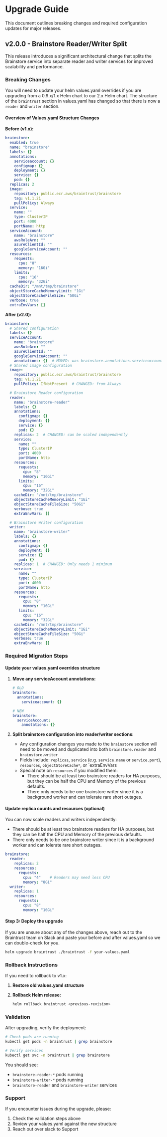 # Upgrade Guide

This document outlines breaking changes and required configuration updates for major releases.

## v2.0.0 - Brainstore Reader/Writer Split

This release introduces a significant architectural change that splits the Brainstore service into separate reader and writer services for improved scalability and performance.

### Breaking Changes

You will need to update your helm values.yaml overrides if you are upgrading from a 0.9.x/1.x Helm chart to our 2.x Helm chart. The structure of the `braintrust` section in values.yaml has changed so that there is now a `reader` and `writer` section.

#### Overview of Values.yaml Structure Changes

**Before (v1.x):**

```yaml
brainstore:
  enabled: true
  name: "brainstore"
  labels: {}
  annotations:
    serviceaccount: {}
    configmap: {}
    deployment: {}
    service: {}
    pod: {}
  replicas: 2
  image:
    repository: public.ecr.aws/braintrust/brainstore
    tag: v1.1.21
    pullPolicy: Always
  service:
    name: ""
    type: ClusterIP
    port: 4000
    portName: http
  serviceAccount:
    name: "brainstore"
    awsRoleArn: ""
    azureClientId: ""
    googleServiceAccount: ""
  resources:
    requests:
      cpu: "8"
      memory: "16Gi"
    limits:
      cpu: "16"
      memory: "32Gi"
  cacheDir: "/mnt/tmp/brainstore"
  objectStoreCacheMemoryLimit: "1Gi"
  objectStoreCacheFileSize: "50Gi"
  verbose: true
  extraEnvVars: []
```

**After (v2.0):**

```yaml
brainstore:
  # Shared configuration
  labels: {}
  serviceAccount:
    name: "brainstore"
    awsRoleArn: ""
    azureClientId: ""
    googleServiceAccount: ""
    annotations: {}  # MOVED: was brainstore.annotations.serviceaccount
  # Shared image configuration
  image:
    repository: public.ecr.aws/braintrust/brainstore
    tag: v1.1.21
    pullPolicy: IfNotPresent  # CHANGED: from Always

  # Brainstore Reader configuration
  reader:
    name: "brainstore-reader"
    labels: {}
    annotations:
      configmap: {}
      deployment: {}
      service: {}
      pod: {}
    replicas: 2  # CHANGED: can be scaled independently
    service:
      name: ""
      type: ClusterIP
      port: 4000
      portName: http
    resources:
      requests:
        cpu: "8"
        memory: "16Gi"
      limits:
        cpu: "16"
        memory: "32Gi"
    cacheDir: "/mnt/tmp/brainstore"
    objectStoreCacheMemoryLimit: "1Gi"
    objectStoreCacheFileSize: "50Gi"
    verbose: true
    extraEnvVars: []

  # Brainstore Writer configuration
  writer:
    name: "brainstore-writer"
    labels: {}
    annotations:
      configmap: {}
      deployment: {}
      service: {}
      pod: {}
    replicas: 1  # CHANGED: Only needs 1 minimum
    service:
      name: ""
      type: ClusterIP
      port: 4000
      portName: http
    resources:
      requests:
        cpu: "8"
        memory: "16Gi"
      limits:
        cpu: "16"
        memory: "32Gi"
    cacheDir: "/mnt/tmp/brainstore"
    objectStoreCacheMemoryLimit: "1Gi"
    objectStoreCacheFileSize: "50Gi"
    verbose: true
    extraEnvVars: []
```

### Required Migration Steps

#### Update your values.yaml overrides structure

1. **Move any serviceAccount annotations:**

   ```yaml
   # OLD
   brainstore:
     annotations:
       serviceaccount: {}

   # NEW
   brainstore:
     serviceAccount:
       annotations: {}
   ```

2. **Split brainstore configuration into reader/writer sections:**
   - Any configuration changes you made to the `brainstore` section will need to be moved and duplicated into both `brainstore.reader` and `brainstore.writer`
   - Fields include: `replicas`, `service` (e.g. `service.name` or `service.port`), `resources`, `objectStoreCache*`, or `extraEnvVars
   - Special note on `resources` if you modified them:
     - There should be at least two brainstore readers for HA purposes, but they can be half the CPU and Memory of the previous defaults.
     - There only needs to be one brainstore writer since it is a background worker and can tolerate rare short outages. 

#### Update replica counts and resources (optional)

You can now scale readers and writers independently:
- There should be at least two brainstore readers for HA purposes, but they can be half the CPU and Memory of the previous defaults.
- There only needs to be one brainstore writer since it is a background worker and can tolerate rare short outages.

```yaml
brainstore:
  reader:
    replicas: 2
    resources:
      requests:
        cpu: "4"    # Readers may need less CPU
        memory: "8Gi"
  writer:
    replicas: 1
    resources:
      requests:
        cpu: "8"
        memory: "16Gi"
```

#### Step 3: Deploy the upgrade

If you are unsure about any of the changes above, reach out to the Braintrust team on Slack and paste your before and after values.yaml so we can double-check for you.

```bash
helm upgrade braintrust ./braintrust -f your-values.yaml
```

### Rollback Instructions

If you need to rollback to v1.x:

1. **Restore old values.yaml structure**
2. **Rollback Helm release:**

   ```bash
   helm rollback braintrust <previous-revision>
   ```

### Validation

After upgrading, verify the deployment:

```bash
# Check pods are running
kubectl get pods -n braintrust | grep brainstore

# Verify services
kubectl get svc -n braintrust | grep brainstore
```

You should see:

- `brainstore-reader-*` pods running
- `brainstore-writer-*` pods running
- `brainstore-reader` and `brainstore-writer` services

### Support

If you encounter issues during the upgrade, please:

1. Check the validation steps above
2. Review your values.yaml against the new structure
3. Reach out over slack to Support
